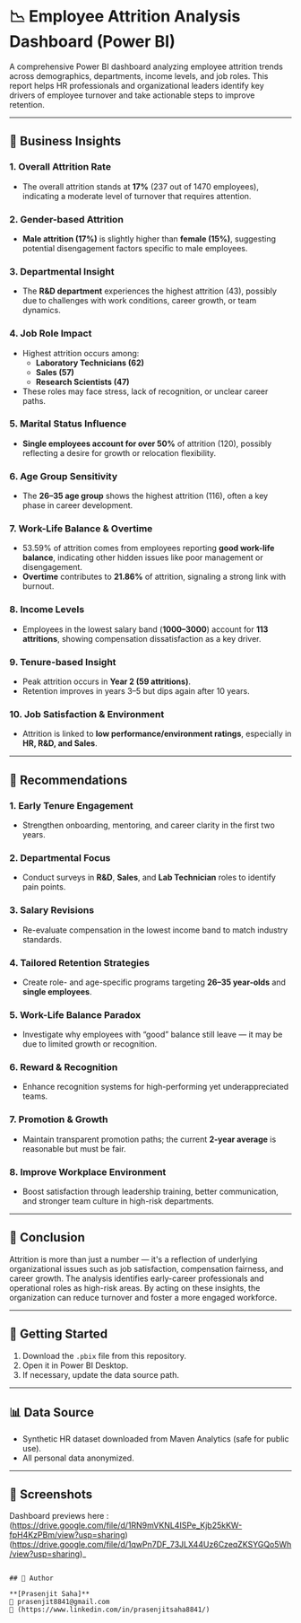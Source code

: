# 📉 Employee Attrition Analysis Dashboard (Power BI)

A comprehensive Power BI dashboard analyzing employee attrition trends across demographics, departments, income levels, and job roles. This report helps HR professionals and organizational leaders identify key drivers of employee turnover and take actionable steps to improve retention.

---

## 🚀 Business Insights

### 1. Overall Attrition Rate
- The overall attrition stands at **17%** (237 out of 1470 employees), indicating a moderate level of turnover that requires attention.

### 2. Gender-based Attrition
- **Male attrition (17%)** is slightly higher than **female (15%)**, suggesting potential disengagement factors specific to male employees.

### 3. Departmental Insight
- The **R&D department** experiences the highest attrition (43), possibly due to challenges with work conditions, career growth, or team dynamics.

### 4. Job Role Impact
- Highest attrition occurs among:
  - **Laboratory Technicians (62)**
  - **Sales (57)**
  - **Research Scientists (47)**
- These roles may face stress, lack of recognition, or unclear career paths.

### 5. Marital Status Influence
- **Single employees account for over 50%** of attrition (120), possibly reflecting a desire for growth or relocation flexibility.

### 6. Age Group Sensitivity
- The **26–35 age group** shows the highest attrition (116), often a key phase in career development.

### 7. Work-Life Balance & Overtime
- 53.59% of attrition comes from employees reporting **good work-life balance**, indicating other hidden issues like poor management or disengagement.
- **Overtime** contributes to **21.86%** of attrition, signaling a strong link with burnout.

### 8. Income Levels
- Employees in the lowest salary band (**1000–3000**) account for **113 attritions**, showing compensation dissatisfaction as a key driver.

### 9. Tenure-based Insight
- Peak attrition occurs in **Year 2 (59 attritions)**.
- Retention improves in years 3–5 but dips again after 10 years.

### 10. Job Satisfaction & Environment
- Attrition is linked to **low performance/environment ratings**, especially in **HR, R&D, and Sales**.

---

## 🎯 Recommendations

### 1. Early Tenure Engagement
- Strengthen onboarding, mentoring, and career clarity in the first two years.

### 2. Departmental Focus
- Conduct surveys in **R&D**, **Sales**, and **Lab Technician** roles to identify pain points.

### 3. Salary Revisions
- Re-evaluate compensation in the lowest income band to match industry standards.

### 4. Tailored Retention Strategies
- Create role- and age-specific programs targeting **26–35 year-olds** and **single employees**.

### 5. Work-Life Balance Paradox
- Investigate why employees with “good” balance still leave — it may be due to limited growth or recognition.

### 6. Reward & Recognition
- Enhance recognition systems for high-performing yet underappreciated teams.

### 7. Promotion & Growth
- Maintain transparent promotion paths; the current **2-year average** is reasonable but must be fair.

### 8. Improve Workplace Environment
- Boost satisfaction through leadership training, better communication, and stronger team culture in high-risk departments.

---

## 🧠 Conclusion

Attrition is more than just a number — it's a reflection of underlying organizational issues such as job satisfaction, compensation fairness, and career growth. The analysis identifies early-career professionals and operational roles as high-risk areas. By acting on these insights, the organization can reduce turnover and foster a more engaged workforce.

---

## 📁 Getting Started

1. Download the `.pbix` file from this repository.
2. Open it in Power BI Desktop.
3. If necessary, update the data source path.

---

## 📊 Data Source

- Synthetic HR dataset downloaded from Maven Analytics (safe for public use).
- All personal data anonymized.

---

## 📸 Screenshots

Dashboard previews here :
(https://drive.google.com/file/d/1RN9mVKNL4ISPe_Kjb25kKW-fpH4KzPBm/view?usp=sharing)
(https://drive.google.com/file/d/1qwPn7DF_73JLX44Uz6CzeqZKSYGQo5Wh/view?usp=sharing)_

```

## 🙋 Author

**[Prasenjit Saha]**  
📧 prasenjit8841@gmail.com  
🔗 (https://www.linkedin.com/in/prasenjitsaha8841/)
